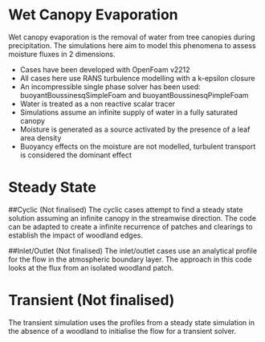 # Wet Canopy Evaporation
Wet canopy evaporation is the removal of water from tree canopies during precipitation. The simulations here aim to model this phenomena to assess moisture fluxes in 2 dimensions.

- Cases have been developed with OpenFoam v2212
- All cases here use RANS turbulence modelling with a k-epsilon closure
- An incompressible single phase solver has been used: buoyantBoussinesqSimpleFoam and buoyantBoussinesqPimpleFoam
- Water is treated as a non reactive scalar tracer
- Simulations assume an infinite supply of water in a fully saturated canopy
- Moisture is generated as a source activated by the presence of a leaf area density
- Buoyancy effects on the moisture are not modelled, turbulent transport is considered the dominant effect


# Steady State
##Cyclic (Not finalised)
The cyclic cases attempt to find a steady state solution assuming an infinite canopy in the streamwise direction. The code can be adapted to create a infinite recurrence of patches and clearings to establish the impact of woodland edges.

##Inlet/Outlet (Not finalised)
The inlet/outlet cases use an analytical profile for the flow in the atmospheric boundary layer. The approach in this code looks at the flux from an isolated woodland patch.

# Transient (Not finalised)
The transient simulation uses the profiles from a steady state simulation in the absence of a woodland to initialise the flow for a transient solver.

